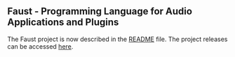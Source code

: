 ## Faust - Programming Language for Audio Applications and Plugins

The Faust project is now described in the [README](https://github.com/grame-cncm/faust) file. The project releases can be accessed [here](https://github.com/grame-cncm/faust/releases).
